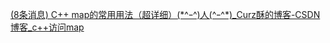 
[(8条消息) C++ map的常用用法（超详细）(\*^ｰ^)人(^ｰ^\*)\_Curz酥的博客-CSDN博客_c++访问map](https://blog.csdn.net/m0_56494923/article/details/123239292)

